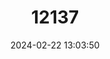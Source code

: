 ---
title: "12137"
category: "Lithognathus lithognathus"
draft: false
date: 2024-02-22 13:03:50
languages:
  English: ["Pignose Grunter", "Whitefish", "White Steenbras"]
  Spanish; Castilian: ["Erla", "Herrera Del Cabo"]
  French: ["Marbré Du Cap"]
---